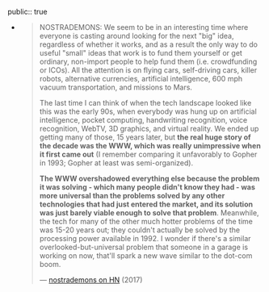 public:: true

- > NOSTRADEMONS: We seem to be in an interesting time where everyone is casting around looking for the next "big" idea, regardless of whether it works, and as a result the only way to do useful "small" ideas that work is to fund them yourself or get ordinary, non-import people to help fund them (i.e. crowdfunding or ICOs). All the attention is on flying cars, self-driving cars, killer robots, alternative currencies, artificial intelligence, 600 mph vacuum transportation, and missions to Mars.
  > 
  > The last time I can think of when the tech landscape looked like this was the early 90s, when everybody was hung up on artificial intelligence, pocket computing, handwriting recognition, voice recognition, WebTV, 3D graphics, and virtual reality. We ended up getting many of those, 15 years later, but **the real huge story of the decade was the WWW, which was really unimpressive when it first came out** (I remember comparing it unfavorably to Gopher in 1993; Gopher at least was semi-organized).
  > 
  > **The WWW overshadowed everything else because the problem it was solving - which many people didn't know they had - was more universal than the problems solved by any other technologies that had just entered the market, and its solution was just barely viable enough to solve that problem**. Meanwhile, the tech for many of the other much hotter problems of the time was 15-20 years out; they couldn't actually be solved by the processing power available in 1992. I wonder if there's a similar overlooked-but-universal problem that someone in a garage is working on now, that'll spark a new wave similar to the dot-com boom.
  > 
  > — [nostrademons on HN](https://news.ycombinator.com/item?id=15163103) (2017)